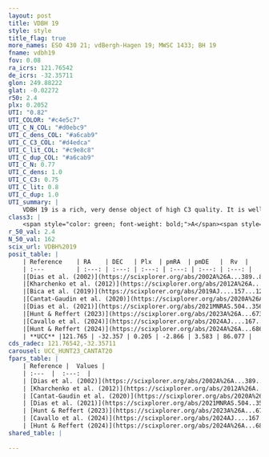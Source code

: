 ```yaml
---
layout: post
title: VDBH 19
style: style
title_flag: true
more_names: ESO 430 21; vdBergh-Hagen 19; MWSC 1433; BH 19
fname: vdbh19
fov: 0.08
ra_icrs: 121.76542
de_icrs: -32.35711
glon: 249.88222
glat: -0.02272
r50: 2.4
plx: 0.2052
UTI: "0.82"
UTI_COLOR: "#c4e5c7"
UTI_C_N_COL: "#d0ebc9"
UTI_C_dens_COL: "#a6cab9"
UTI_C_C3_COL: "#d4edca"
UTI_C_lit_COL: "#c9e8c8"
UTI_C_dup_COL: "#a6cab9"
UTI_C_N: 0.77
UTI_C_dens: 1.0
UTI_C_C3: 0.75
UTI_C_lit: 0.8
UTI_C_dup: 1.0
UTI_summary: |
    VDBH 19 is a rich, very dense object of high C3 quality. It is well-studied in the literature.
class3: |
    <span style="color: green; font-weight: bold;">A</span><span style="color: #FFC300; font-weight: bold;">B</span>
r_50_val: 2.4
N_50_val: 162
scix_url: VDBH%2019
posit_table: |
    | Reference    | RA    | DEC   | Plx  | pmRA  | pmDE   |  Rv  |
    | :---         | :---: | :---: | :---: | :---: | :---: | :---: |
    |[Dias et al. (2002)](https://scixplorer.org/abs/2002A%26A...389..871D) | 121.771 | -32.35 | -- | -3.48 | -0.83 | -- |
    |[Kharchenko et al. (2012)](https://scixplorer.org/abs/2012A%26A...543A.156K) | 121.769 | -32.352 | -- | 1.31 | 6.96 | -- |
    |[Bica et al. (2019)](https://scixplorer.org/abs/2019AJ....157...12B) | 121.77 | -32.352 | -- | -- | -- | -- |
    |[Cantat-Gaudin et al. (2020)](https://scixplorer.org/abs/2020A%26A...640A...1C) | 121.768 | -32.355 | 0.19 | -2.897 | 3.547 | -- |
    |[Dias et al. (2021)](https://scixplorer.org/abs/2021MNRAS.504..356D) | 121.763 | -32.351 | 0.205 | -2.89 | 3.543 | 86.852 |
    |[Hunt & Reffert (2023)](https://scixplorer.org/abs/2023A%26A...673A.114H) | 121.768 | -32.358 | 0.216 | -2.855 | 3.588 | 86.596 |
    |[Cavallo et al. (2024)](https://scixplorer.org/abs/2024AJ....167...12C) | 121.756 | -32.359 | 0.211 | -- | -- | -- |
    |[Hunt & Reffert (2024)](https://scixplorer.org/abs/2024A%26A...686A..42H) | 121.768 | -32.358 | 0.216 | -2.855 | 3.588 | 86.596 |
    | **UCC** |121.765 | -32.357 | 0.205 | -2.866 | 3.583 | 86.077 | 
cds_radec: 121.76542,-32.35711
carousel: UCC_HUNT23_CANTAT20
fpars_table: |
    | Reference |  Values |
    | :---  |  :---:  |
    | [Dias et al. (2002)](https://scixplorer.org/abs/2002A%26A...389..871D) | `E(B-V)=0.71, Dist=3050.0, Age=8.45` |
    | [Kharchenko et al. (2012)](https://scixplorer.org/abs/2012A%26A...543A.156K) | `e_bv=0.729, distance=3259, log_age=8.755` |
    | [Cantat-Gaudin et al. (2020)](https://scixplorer.org/abs/2020A%26A...640A...1C) | `AVNN=1.96, DMNN=13.3, AgeNN=8.49` |
    | [Dias et al. (2021)](https://scixplorer.org/abs/2021MNRAS.504..356D) | `Av=2.427, Dist=3620, logage=8.513, [Fe/H]=-0.1` |
    | [Hunt & Reffert (2023)](https://scixplorer.org/abs/2023A%26A...673A.114H) | `AV50=2.336, diffAV50=1.966, MOD50=13.066, logAge50=8.541` |
    | [Cavallo et al. (2024)](https://scixplorer.org/abs/2024AJ....167...12C) | `AV50=2.89, dMod50=13.25, logAge50=7.98, [Fe/H]50=-0.2` |
    | [Hunt & Reffert (2024)](https://scixplorer.org/abs/2024A%26A...686A..42H) | `MassJ=1167.49` |
shared_table: |
    
---
```

